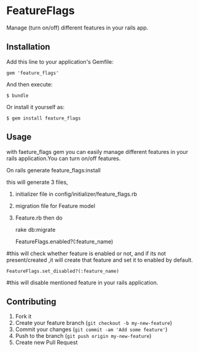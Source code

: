 # FeatureFlags

Manage (turn on/off) different features in your rails app.

## Installation

Add this line to your application's Gemfile:

    gem 'feature_flags'

And then execute:

    $ bundle

Or install it yourself as:

    $ gem install feature_flags

## Usage

with faeture_flags gem you can easily manage different features in your rails application.You can turn on/off features.

On
    rails generate feature_flags:install

this will generate 3 files,
1) initializer file in config/initializer/feature_flags.rb
2) migration file for Feature model
3) Feature.rb 
then do 
    
    rake db:migrate
    
    FeatureFlags.enabled?(:feature_name)

#this will check whether feature is enabled or not, and if its not present/created ,it will create that feature and set it to enabled by default.


    FeatureFlags.set_disabled?(:feature_name)

#this will disable mentioned feature in your rails application.    


## Contributing

1. Fork it
2. Create your feature branch (`git checkout -b my-new-feature`)
3. Commit your changes (`git commit -am 'Add some feature'`)
4. Push to the branch (`git push origin my-new-feature`)
5. Create new Pull Request
